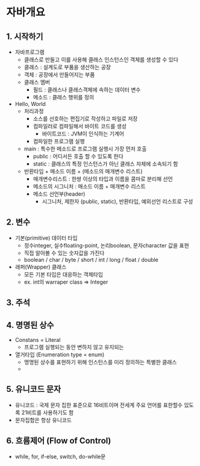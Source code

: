 # 자바개요
## 1. 시작하기
* 자바프로그램
	* 클래스로 만들고 이를 사용해 클래스 인스턴스인 객체를 생성할 수 있다
	* 클래스 : 설계도로 부품을 생산하는 공장
	* 객체 : 공장에서 만들어지는 부품
	* 클래스 멤버
		* 필드 : 클래스나 클래스객체에 속하는 데이터 변수
		* 메소드 : 클래스 행위를 정의
* Hello, World
	* 처리과정
		* 소스를 선호하는 편집기로 작성하고 파일로 저장
		* 컴파일러로 컴파일해서 바이트 코드를 생성
			* 바이트코드 : JVM이 인식하는 기계어
		* 컴파일한 프로그램 실행
	* main : 특수한 메소드로 프로그램 실행시 가장 먼저 호출
		* public : 어디서든 호출 할 수 있도록 한다
		* static : 클래스의 특정 인스턴스가 아닌 클래스 자체에 소속되기 함
	* 반환타입 + 매소드 이름 + (메소드의 매개변수 리스트)
		* 매개변수리스트 : 한쌍 이상의 타입과 이름을 콤마로 분리해 선언
		* 메소드의 시그니처 : 매소드 이름 + 매개변수 리스트
		* 메소드 선언부(header) 
			* 시그니처, 제한자 (public, static), 반환타입, 예외선언 리스트로 구성
## 2. 변수
* 기본(primitive) 데이터 타입
	* 정수integer, 실수floating-point, 논리boolean, 문자character 값을 표현
	* 직접 알아볼 수 있는 숫자값을 가진다
	* boolean / char / byte / short / int / long / float / double
* 래퍼(Wrapper) 클래스
	* 	모든 기본 타입은 대응하는 객체타입
	* ex. int의 warraper class => Integer

## 3. 주석
## 4. 명명된 상수
* Constans = Literal
	* 프로그램 실행되는 동안 변하지 않고 유지되는 
* 열거타입 (Enumeration type = enum)
	* 명명된 상수를 표현하기 위해 인스턴스를 미리 정의하는 특별한 클래스
	* 
## 5. 유니코드 문자
* 유니코드 : 국제 문자 집한 표준으로 16비트이며 전세계 주요 언어를 표한할수 있도록 21비트를 사용하기도 함
* 문자집합은 항상 유니코드

## 6. 흐름제어 (Flow of Control)
* while, for, if-else, switch, do-while문
<!--stackedit_data:
eyJoaXN0b3J5IjpbLTM1MTEzMzA3N119
-->